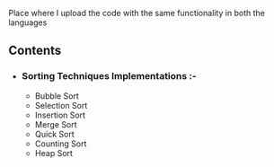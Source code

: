 Place where I upload the code with the same functionality in both the languages
## Contents
  * ### Sorting Techniques Implementations :-
      * Bubble Sort
      * Selection Sort
      * Insertion Sort
      * Merge Sort
      * Quick Sort
      * Counting Sort
      * Heap Sort
      

